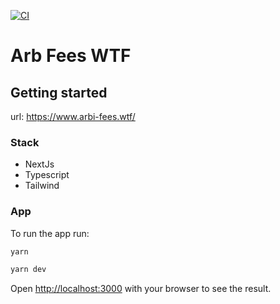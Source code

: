[![CI](https://github.com/magiclars-off/arbi-fees-wtf/actions/workflows/build.yml/badge.svg)](https://github.com/magiclars-off/arbi-fees-wtf/actions/workflows/build.yml)

# Arb Fees WTF


## Getting started

url: https://www.arbi-fees.wtf/

### Stack

- NextJs
- Typescript
- Tailwind

### App

To run the app run:

```bash
yarn
```

```bash
yarn dev
```

Open [http://localhost:3000](http://localhost:3000) with your browser to see the result.
